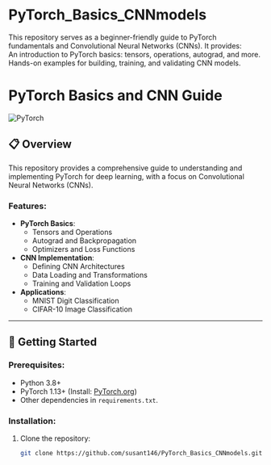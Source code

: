 # PyTorch_Basics_CNNmodels
This repository serves as a beginner-friendly guide to PyTorch fundamentals and Convolutional Neural Networks (CNNs). 
It provides:  
An introduction to PyTorch basics: tensors, operations, autograd, and more. Hands-on examples for building, training, and validating CNN models.

# PyTorch Basics and CNN Guide

![PyTorch](https://upload.wikimedia.org/wikipedia/commons/9/96/Pytorch_logo.png)

## 📋 Overview
This repository provides a comprehensive guide to understanding and implementing PyTorch for deep learning, with a focus on Convolutional Neural Networks (CNNs).

### Features:
- **PyTorch Basics**:
  - Tensors and Operations
  - Autograd and Backpropagation
  - Optimizers and Loss Functions
- **CNN Implementation**:
  - Defining CNN Architectures
  - Data Loading and Transformations
  - Training and Validation Loops
- **Applications**:
  - MNIST Digit Classification
  - CIFAR-10 Image Classification

---

## 🚀 Getting Started

### Prerequisites:
- Python 3.8+
- PyTorch 1.13+ (Install: [PyTorch.org](https://pytorch.org/get-started/installation/))
- Other dependencies in `requirements.txt`.

### Installation:
1. Clone the repository:
   ```bash
   git clone https://github.com/susant146/PyTorch_Basics_CNNmodels.git


